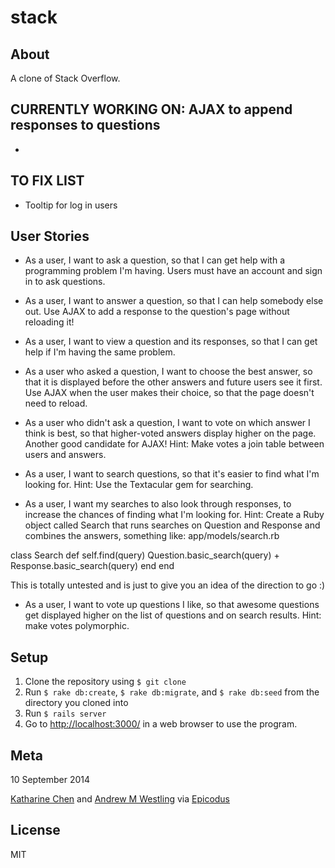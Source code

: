# stack

## About

A clone of Stack Overflow.


## CURRENTLY WORKING ON: AJAX to append responses to questions

  *

## TO FIX LIST

* Tooltip for log in users

## User Stories

* As a user, I want to ask a question, so that I can get help with a programming problem I'm having. Users must have an account and sign in to ask questions.

* As a user, I want to answer a question, so that I can help somebody else out. Use AJAX to add a response to the question's page without reloading it!

* As a user, I want to view a question and its responses, so that I can get help if I'm having the same problem.

* As a user who asked a question, I want to choose the best answer, so that it is displayed before the other answers and future users see it first. Use AJAX when the user makes their choice, so that the page doesn't need to reload.

* As a user who didn't ask a question, I want to vote on which answer I think is best, so that higher-voted answers display higher on the page. Another good candidate for AJAX! Hint: Make votes a join table between users and answers.

* As a user, I want to search questions, so that it's easier to find what I'm looking for. Hint: Use the Textacular gem for searching.

* As a user, I want my searches to also look through responses, to increase the chances of finding what I'm looking for. Hint: Create a Ruby object called Search that runs searches on Question and Response and combines the answers, something like:
app/models/search.rb

class Search
  def self.find(query)
    Question.basic_search(query) + Response.basic_search(query)
  end
end

This is totally untested and is just to give you an idea of the direction to go :)

* As a user, I want to vote up questions I like, so that awesome questions get displayed higher on the list of questions and on search results. Hint: make votes polymorphic.

## Setup

1. Clone the repository using `$ git clone`
1. Run `$ rake db:create`, `$ rake db:migrate`, and `$ rake db:seed` from the directory you cloned into
1. Run `$ rails server`
1. Go to [http://localhost:3000/](http://localhost:3000/) in a web browser to use the program.

## Meta

10 September 2014


[Katharine Chen](http://github.com/katharinechen) and [Andrew M Westling](http://github.com/expandrew)
via [Epicodus](http://www.learnhowtoprogram.com/lessons/stack-overflow-clone)

## License
MIT

